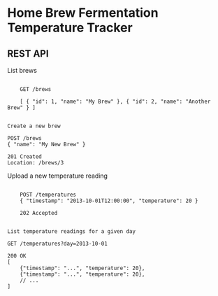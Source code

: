 
Home Brew Fermentation Temperature Tracker
==========================================

REST API
--------

List brews
~~~~~~~~~~

    GET /brews
    
    [ { "id": 1, "name": "My Brew" }, { "id": 2, "name": "Another Brew" } ]
    
    
Create a new brew
~~~~~~~~~~~~~~~~~

	POST /brews
	{ "name": "My New Brew" }
	
	201 Created
	Location: /brews/3


Upload a new temperature reading
~~~~~~~~~~~~~~~~~~~~~~~~~~~~~~~~

	POST /temperatures
	{ "timestamp": "2013-10-01T12:00:00", "temperature": 20 }
	
	202 Accepted


List temperature readings for a given day
~~~~~~~~~~~~~~~~~~~~~~~~~~~~~~~~~~~~~~~~~

	GET /temperatures?day=2013-10-01
	
	200 OK
	[
		{"timestamp": "...", "temperature": 20},
		{"timestamp": "...", "temperature": 20},
		// ...
	]